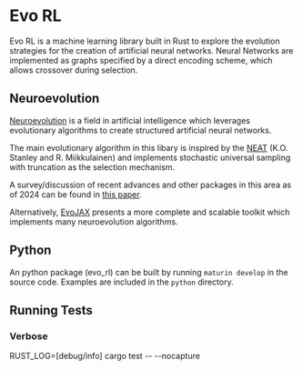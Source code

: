 #  Evo RL

Evo RL is a machine learning library built in Rust to explore the evolution strategies for the creation of artificial neural networks. Neural Networks are implemented as graphs specified by a direct encoding scheme, which allows crossover during selection. 

## Neuroevolution

[Neuroevolution](https://en.wikipedia.org/wiki/Neuroevolution) is a field in artificial intelligence which leverages evolutionary algorithms to create structured artificial neural networks. 

The main evolutionary algorithm in this libary is inspired by the [NEAT](http://nn.cs.utexas.edu/downloads/papers/stanley.ec02.pdf) (K.O. Stanley and  R. Miikkulainen) and implements stochastic universal sampling with truncation as the selection mechanism. 

A survey/discussion of recent advances and other packages in this area as of 2024 can be found in [this paper](https://arxiv.org/abs/2303.04150). 

Alternatively, [EvoJAX](https://github.com/google/evojax) presents a more complete and scalable toolkit which implements many neuroevolution algorithms.


## Python
An python package (evo_rl) can be built by running `maturin develop` in the source code. Examples are included in the `python` directory. 

## Running Tests

### Verbose
 RUST_LOG=[debug/info] cargo test -- --nocapture

